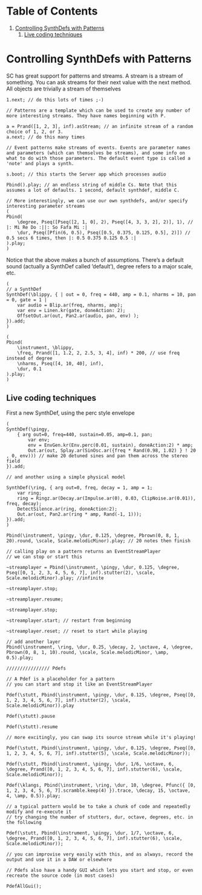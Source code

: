 
# Table of Contents

1.  [Controlling SynthDefs with Patterns](#orge2caec3)
    1.  [Live coding techniques](#org3b68ea8)


<a id="orge2caec3"></a>

# Controlling SynthDefs with Patterns

SC has great support for patterns and streams. A stream is a stream of something. You can ask streams for their next value with the next method. All objects are trivially a stream of themselves

    1.next; // do this lots of times ;-)
    
    // Patterns are a template which can be used to create any number of more interesting streams. They have names beginning with P.
    
    a = Prand([1, 2, 3], inf).asStream; // an infinite stream of a random choice of 1, 2, or 3.
    a.next; // do this many times
    
    // Event patterns make streams of events. Events are parameter names and parameters (which can themselves be streams), and some info on what to do with those parameters. The default event type is called a 'note' and plays a synth.
    
    s.boot; // this starts the Server app which processes audio
    
    Pbind().play; // an endless string of middle Cs. Note that this assumes a lot of defaults. 1 second, default synthdef, middle C.
    
    // More interestingly, we can use our own synthdefs, and/or specify interesting parameter streams
    (
    Pbind(
    	\degree, Pseq([Pseq([2, 1, 0], 2), Pseq([4, 3, 3, 2], 2)], 1), // |: Mi Re Do :||: So Fafa Mi :|
    	\dur, Pseq([Pfin(6, 0.5), Pseq([0.5, 0.375, 0.125, 0.5], 2)]) // 0.5 secs 6 times, then |: 0.5 0.375 0.125 0.5 :|
    ).play;
    )

Notice that the above makes a bunch of assumptions. There&rsquo;s a default sound (actually a SynthDef called &rsquo;default&rsquo;), degree refers to a major scale, etc.

    (
    // a SynthDef
    SynthDef(\blippy, { | out = 0, freq = 440, amp = 0.1, nharms = 10, pan = 0, gate = 1 |
        var audio = Blip.ar(freq, nharms, amp);
        var env = Linen.kr(gate, doneAction: 2);
        OffsetOut.ar(out, Pan2.ar(audio, pan, env) );
    }).add;
    )
    
    (
    Pbind(
    	\instrument, \blippy,
    	\freq, Prand([1, 1.2, 2, 2.5, 3, 4], inf) * 200, // use freq instead of degree
    	\nharms, Pseq([4, 10, 40], inf),
    	\dur, 0.1
    ).play;
    )


<a id="org3b68ea8"></a>

## Live coding techniques

First a new SynthDef, using the perc style envelope

    (
    SynthDef(\pingy,
    	{ arg out=0, freq=440, sustain=0.05, amp=0.1, pan;
    		var env;
    		env = EnvGen.kr(Env.perc(0.01, sustain), doneAction:2) * amp;
    		Out.ar(out, Splay.ar(SinOsc.ar({freq * Rand(0.98, 1.02) } ! 20 , 0, env))) // make 20 detuned sines and pan them across the stereo field
    }).add;
    
    // and another using a simple physical model
    
    SynthDef(\ring, { arg out=0, freq, decay = 1, amp = 1;
        var ring;
    	ring = Ringz.ar(Decay.ar(Impulse.ar(0), 0.03, ClipNoise.ar(0.01)), freq, decay);
    	DetectSilence.ar(ring, doneAction:2);
    	Out.ar(out, Pan2.ar(ring * amp, Rand(-1, 1)));
    }).add;
    )
    
    Pbind(\instrument, \pingy, \dur, 0.125, \degree, Pbrown(0, 8, 1, 20).round, \scale, Scale.melodicMinor).play; // 20 notes then finish
    
    // calling play on a pattern returns an EventStreamPlayer
    // we can stop or start this
    
    ~streamplayer = Pbind(\instrument, \pingy, \dur, 0.125, \degree, Pseq([0, 1, 2, 3, 4, 5, 6, 7], inf).stutter(2), \scale, Scale.melodicMinor).play; //infinite
    
    ~streamplayer.stop;
    
    ~streamplayer.resume;
    
    ~streamplayer.stop;
    
    ~streamplayer.start; // restart from beginning
    
    ~streamplayer.reset; // reset to start while playing
    
    // add another layer
    Pbind(\instrument, \ring, \dur, 0.25, \decay, 2, \octave, 4, \degree, Pbrown(0, 8, 1, 10).round, \scale, Scale.melodicMinor, \amp, 0.5).play;
    
    //////////////// Pdefs
    
    // A Pdef is a placeholder for a pattern
    // you can start and stop it like an EventStreamPlayer
    
    Pdef(\stutt, Pbind(\instrument, \pingy, \dur, 0.125, \degree, Pseq([0, 1, 2, 3, 4, 5, 6, 7], inf).stutter(2), \scale, Scale.melodicMinor)).play
    
    Pdef(\stutt).pause
    
    Pdef(\stutt).resume
    
    // more excitingly, you can swap its source stream while it's playing!
    
    Pdef(\stutt, Pbind(\instrument, \pingy, \dur, 0.125, \degree, Pseq([0, 1, 2, 3, 4, 5, 6, 7], inf).stutter(5), \scale, Scale.melodicMinor));
    
    Pdef(\stutt, Pbind(\instrument, \pingy, \dur, 1/6, \octave, 6, \degree, Prand([0, 1, 2, 3, 4, 5, 6, 7], inf).stutter(6), \scale, Scale.melodicMinor));
    
    Pdef(\klangs, Pbind(\instrument, \ring, \dur, 10, \degree, Pfunc({ [0, 1, 2, 3, 4, 5, 6, 7].scramble.keep(4) }).trace, \decay, 15, \octave, 4, \amp, 0.5)).play;
    
    // a typical pattern would be to take a chunk of code and repeatedly modify and re-execute it
    // try changing the number of stutters, dur, octave, degrees, etc. in the following
    
    Pdef(\stutt, Pbind(\instrument, \pingy, \dur, 1/7, \octave, 6, \degree, Prand([0, 1, 2, 3, 4, 5, 6, 7], inf).stutter(6), \scale, Scale.melodicMinor));
    
    // you can improvise very easily with this, and as always, record the output and use it in a DAW or elsewhere
    
    // Pdefs also have a handy GUI which lets you start and stop, or even recreate the source code (in most cases)
    
    PdefAllGui();


